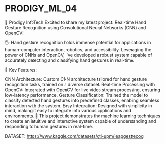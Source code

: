 # PRODIGY_ML_04

 🚀 Prodigy InfoTech
Excited to share my latest project: Real-time Hand Gesture Recognition using Convolutional Neural Networks (CNN) and OpenCV!

🖐 Hand gesture recognition holds immense potential for applications in human-computer interaction, robotics, and accessibility. 
Leveraging the power of CNNs and OpenCV, I've developed a robust system capable of accurately detecting and classifying hand gestures in real-time.

🚀 Key Features:

CNN Architecture: Custom CNN architecture tailored for hand gesture recognition tasks, trained on a diverse dataset.
Real-time Processing with OpenCV: Integrated with OpenCV for live video stream processing, ensuring low-latency performance.
Gesture Classification: Trained the model to classify detected hand gestures into predefined classes, enabling seamless interaction with the system.
Easy Integration: Designed with simplicity in mind, making it easy to integrate into various applications and environments.
🔑 This project demonstrates the machine learning techniques to create an intuitive and interactive system capable of understanding and responding to human gestures in real-time.

DATASET: https://www.kaggle.com/datasets/gti-upm/leapgestrecog
